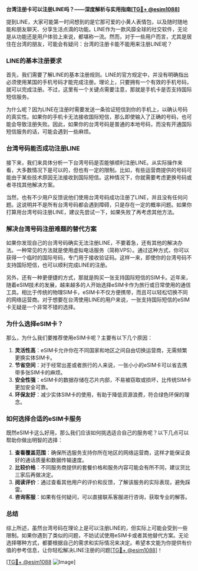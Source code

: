 **台湾注册卡可以注册LINE吗？——深度解析与实用指南[[TG💪+ @esim1088](https://t.me/s/esim1088)]**

提到LINE，大家可能第一时间想到的是它那可爱的小黄人表情包，以及随时随地能和朋友聊天、分享生活点滴的功能。LINE作为一款风靡全球的社交软件，无论是从功能还是用户体验上来说，都堪称一流。然而，对于一些用户而言，尤其是居住在台湾的朋友，可能会有疑问：台湾的注册卡能不能用来注册LINE呢？

### **LINE的基本注册要求**
首先，我们需要了解LINE的基本注册规则。LINE的官方规定中，并没有明确指出必须使用某国的手机号码才能完成注册。理论上，只要拥有一个有效的手机号码，就可以完成注册。不过，这里有一个关键点需要注意，那就是手机卡是否支持国际短信服务。

为什么呢？因为LINE在注册时需要发送一条验证短信到你的手机上，以确认号码的真实性。如果你的手机卡无法接收国际短信，那么即使输入了正确的号码，也可能会导致注册失败。因此，如果你的台湾号码是普通的本地号码，而没有开通国际短信服务的话，可能会遇到一些麻烦。

### **台湾号码能否成功注册LINE**
接下来，我们来具体分析一下台湾号码是否能够顺利注册LINE。从实际操作来看，大多数情况下是可以的，但也有一定的限制。比如，有些运营商提供的号码可能由于某些技术原因无法接收到国际短信。这种情况下，你就需要考虑更换号码或者寻找其他解决方案。

当然，也有不少用户反馈说他们使用台湾号码成功注册了LINE，并且没有任何问题。这说明并不是所有台湾号码都会遇到障碍，只是存在一定的概率问题。如果你打算用台湾号码注册LINE，建议先尝试一下，如果失败了再考虑其他方法。

### **解决台湾号码注册难题的替代方案**
如果你发现自己的台湾号码确实无法注册LINE，不要着急，还有其他的解决办法。一种常见的方法就是使用虚拟电话服务（简称VPS）。通过这种方式，你可以获得一个临时的国际号码，专门用于接收验证码。这样一来，即使你的台湾号码不支持国际短信，也可以顺利完成LINE的注册。

另外，还有一种更便捷的方式，那就是购买一张支持国际短信的SIM卡。近年来，随着eSIM技术的发展，越来越多的人开始选择eSIM卡作为旅行或日常使用的通信工具。相比于传统的物理SIM卡，eSIM卡不仅方便携带，而且可以轻松切换不同的网络运营商。对于想要在台湾使用LINE的用户来说，一张支持国际短信的eSIM卡无疑是一个非常不错的选择。

### **为什么选择eSIM卡？**
那么，为什么我们要推荐使用eSIM卡呢？主要有以下几个原因：

1. **灵活性高**：eSIM卡允许你在不同国家和地区之间自由切换运营商，无需频繁更换实体SIM卡。
2. **节省空间**：对于经常出差或者旅行的人来说，一张小小的eSIM卡可以省去携带多张SIM卡的麻烦。
3. **安全性强**：eSIM卡的数据存储在芯片内部，不易被窃取或损坏，比传统SIM卡更加安全可靠。
4. **环保友好**：减少实体SIM卡的使用，有助于降低资源浪费，符合绿色环保的理念。

### **如何选择合适的eSIM卡服务**
既然eSIM卡这么好用，那么我们应该如何挑选适合自己的服务呢？以下几点可以帮助你做出明智的选择：

1. **查看覆盖范围**：确保所选服务支持你所在地区的网络运营商，这样才能保证良好的通话质量和数据传输速度。
2. **比较价格**：不同服务商提供的套餐价格和服务内容可能会有所不同，建议货比三家后再做决定。
3. **阅读评价**：通过查看其他用户的评价和反馈，了解该服务的实际表现，避免踩雷。
4. **咨询客服**：如果有任何疑问，可以直接联系客服进行咨询，获取专业的解答。

### **总结**
综上所述，虽然台湾号码在理论上是可以注册LINE的，但实际上可能会受到一些限制。如果你遇到了类似的问题，不妨试试使用eSIM卡或者其他替代方案。无论选择哪种方式，都要根据自己的需求和实际情况来决定。希望本文能为你提供有价值的参考信息，让你轻松解决LINE注册的问题[[TG💪+ @esim1088](https://t.me/s/esim1088)]！

[[TG💪+ @esim1088](https://t.me/s/esim1088) ![Image](https://i.postimg.cc/4NQfJmqS/Snipaste-2025-05-13-00-14-12.png)]